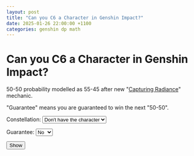 ```yaml
---
layout: post
title: "Can you C6 a Character in Genshin Impact?"
date: 2025-01-26 22:00:00 +1100
categories: genshin dp math
---
```

# Can you C6 a Character in Genshin Impact?

50-50 probability modelled as 55-45 after new "[Capturing Radiance](https://www.reddit.com/r/Genshin_Impact/comments/1eth1ka/capturing_radiance_mechanic_you_ask_i_answer/)" mechanic.

"Guarantee" means you are guaranteed to win the next "50-50".

<script src="https://cdn.jsdelivr.net/npm/jszip@3.10.1/dist/jszip.min.js"></script>
<script src="/static/5star-c6/loader.js"></script>

<!-- Constellation Dropdown -->
<label for="constellation">Constellation:</label>
<select id="constellation">
    <option value="-1">Don't have the character</option>
    <option value="0">0</option>
    <option value="1">1</option>
    <option value="2">2</option>
    <option value="3">3</option>
    <option value="4">4</option>
    <option value="5">5</option>
</select>

<!-- Guarantee Dropdown -->
<label for="guarantee">Guarantee:</label>
<select id="guarantee">
    <option value="true">Yes</option>
    <option value="false" selected>No</option>
</select>

<!-- Submit Button -->
<button onclick="submit()">Show</button>

<script src="https://cdn.plot.ly/plotly-latest.min.js"></script>
<div id="heatmap-container" style="width:600px;height:600px;"></div>

<script>
    // Function to handle the submit button click
    function submit() {
        // Get the selected values
        const cons = document.getElementById("constellation").value;
        const guarantee = document.getElementById("guarantee").value;

        // Call the show function with the selected values
        show(parseInt(cons), guarantee === "true");
    }
</script>
